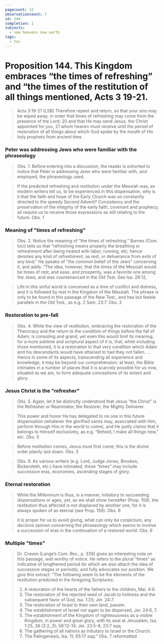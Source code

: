 ```yaml
---
pagecount: 12
observationcount: 7
id: 144
completion: 1
subjects:
  - new heavens new earth
tags:
  - toc
---
```

# Proposition 144. This Kingdom embraces “the times of refreshing” and “the times of the restitution of all things mentioned, Acts 3 19-21.

>Acts 3:19-21 (LSB)
>Therefore repent and return, so that your sins may be wiped away, in order that times of refreshing may come from the presence of the Lord; 20 and that He may send Jesus, the Christ appointed for you, 21 whom heaven must receive until _the_ period of restoration of all things about which God spoke by the mouth of His holy prophets from ancient time.
### Peter was addressing Jews who were familiar with the phraseology
>Obs. 1. Before entering into a discussion, the reader is exhorted to notice that Peter is addressing Jews who were familiar with, and employed, the phraseology used.

>If the predicted refreshing and restitution under the Messiah was, as modern writers tell us, to be experienced in this dispensation, why is it that the faith and hope of the Early Church was so constantly directed to the speedy Second Advent? Consistency and the preservation of the integrity of the early faith, covenant and prophecy, all require us to receive those expressions as still relating to the future.
>Obs. 1
### Meaning of "times of refreshing"
>Obs. 2. Notice the meaning of “the times of refreshing.” Barnes (Com. loci) tells us that “refreshing means properly the breathing or refreshment after being heated with labor, running, etc; hence denotes any kind of refreshment, as rest, or deliverance from evils of any kind.” He speaks of “the common belief of the Jews” concerning it, and adds: “The idea, however, that the times of the Messiah would be times of rest, and ease, and prosperity, was a favorite one among the Jews, and was countenanced in the Old Test. See Isa. 28:12,

>Life in this sinful world is conceived as a time of conflict and distress, and it is followed by rest in the Kingdom of the Messiah. The phrase is only to be found in this passage of the New Test., and has but feeble parallels in the Old Test., as e.g. 2 Sam. 23:7.
>Obs. 2
### Restoration to pre-fall
>Obs. 4. While the view of restitution, embracing the restoration of the Theocracy and the return to the condition of things before the fall of Adam; is consoling and grand, yet even this would limit its meaning, for a more sublime and scriptural aspect of it is, that, while including those mentioned, it is a restoration to that very condition which Adam and his descendants would have attained to had they not fallen.
>...
>Hence in some of its aspects, transcending all experience and knowledge, it may be beyond our comprehension; at least, the Bible intimates in a number of places that it is scarcely possible for us now, situated as we are, to form adequate conceptions of its extent and glory.
### Jesus Christ is the "refresher"
>Obs. 5. Again, let it be distinctly understood that Jesus “the Christ” is the Refresher or Reanimator, the Restorer, the Mighty Deliverer.

>This power and honor He has delegated to no one in this future dispensation (whatever the glorified saints may, associated with Him, perform through Him in the world to come), and He justly claims that it belongs to Himself exclusively, as e.g. “Behold, I make all things new,” etc.
>Obs. 5

>Before restitution comes, Jesus must first come; this is the divine order plainly laid down.
>Obs. 5

>Obs. 6. As various writers (e.g. Lord, Judge Jones, Brookes, Bickersteth, etc.) have intimated, these “times” may include successive eras, economies, ascending stages of glory.
### Eternal restoration
>While the Millennium is thus, in a manner, initiatory to succeeding dispensations or ages, yet, as we shall show hereafter (Prop. 159), the restitution thus affected is not displaced by another one, for it is always spoken of as eternal (see Prop. 159).
>Obs. 6

>it is proper for us to avoid giving, what can only be conjecture, any decisive opinion concerning the phraseology which seems to involve a succession of eras in the continuation of a restored world.
>Obs. 6
### Multiple "times"
>Dr. Craven (Lange’s Com. Rev., p. 339) gives an interesting note on this passage, well worthy of notice. He refers to the plural “times” as indicative of lengthened period (to which we also attach the idea of successive stages or periods), and fully advocates our position. We give this extract: “The following seem to be the elements of the restitution predicted in the foregoing Scriptures: 
>1. A restoration of the hearts of the fathers to the children, Mai. 4:6. 
>2. The restoration of the rejected seed of Jacob to holiness and the subsequent favor of God, Isa. 1:25; Jer. 24:7. 
>3. The restoration of Israel to their own land, passim. 
>4. The establishment of Israel not again to be dispersed, Jer. 24:6, 7. 
>5. The establishment of the Kingdom of righteousness as a visible Kingdom, in power and great glory, with its seat at Jerusalem, Isa. 1:25, 26 (2:2,.3); 58:12-14; Jer. 23:5-8; 23:7 sqq. 
>6. The gathering of all nations as tributary to Israel or the Church. 
>7. The Palingenesis, Isa. 11; 65:17 sqq.”
>Obs. 7 reformatted




